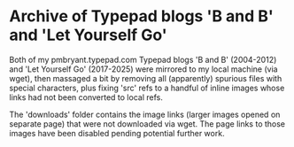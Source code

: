 # Archive of Typepad blogs 'B and B' and 'Let Yourself Go'

Both of my pmbryant.typepad.com Typepad blogs 'B and B' (2004-2012) 
and 'Let Yourself Go' (2017-2025) were mirrored to my
local machine (via wget), then massaged a bit by removing all (apparently) spurious
files with special characters, plus fixing 'src' refs to a handful of inline images whose 
links had not been converted to local refs.

The 'downloads' folder contains the image links (larger images opened on separate page) 
that were not downloaded via wget. The page links to those images have been disabled
pending potential further work.
